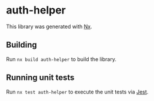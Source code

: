 # auth-helper

This library was generated with [Nx](https://nx.dev).

## Building

Run `nx build auth-helper` to build the library.

## Running unit tests

Run `nx test auth-helper` to execute the unit tests via [Jest](https://jestjs.io).

